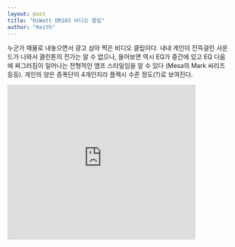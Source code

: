 ```yaml
---
layout: post
title: "HiWatt DR103 비디오 클립"
author: "Keith"
---
```


누군가 매물로 내놓으면서 광고 삼아 찍은 비디오 클립이다. 내내 게인이 잔뜩걸린 사운드가 나와서 클린톤의 진가는 알 수 없으나, 들어보면 역시 EQ가 중간에 있고 EQ 다음에 찌그러짐이 일어나는 전형적인 앰프 스타일임을 알 수 있다 (Mesa의 Mark 씨리즈 등등). 게인의 양은 증폭단이 4개인지라 플랙시 수준 정도(?)로 보여진다. 

<iframe src="https://www.youtube.com/embed/jEVxoniO-uY" width="425" height="350" frameborder="" allowfullscreen></iframe>

